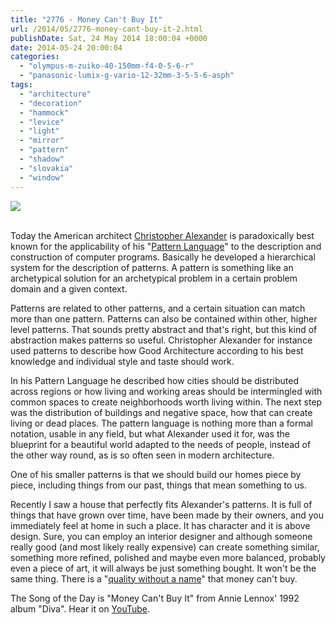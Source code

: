 ```yaml
---
title: "2776 - Money Can't Buy It"
url: /2014/05/2776-money-cant-buy-it-2.html
publishDate: Sat, 24 May 2014 18:00:04 +0000
date: 2014-05-24 20:00:04
categories: 
  - "olympus-m-zuiko-40-150mm-f4-0-5-6-r"
  - "panasonic-lumix-g-vario-12-32mm-3-5-5-6-asph"
tags: 
  - "architecture"
  - "decoration"
  - "hammock"
  - "levice"
  - "light"
  - "mirror"
  - "pattern"
  - "shadow"
  - "slovakia"
  - "window"
---
```

<div class="container">
<div class="center"><a target="_blank" href="https://d25zfm9zpd7gm5.cloudfront.net/1200x1200/2014/20140513_090449_lr.jpg"><img src="https://d25zfm9zpd7gm5.cloudfront.net/0600x0600/2014/20140513_090449_lr.jpg" /></a></div>
</div>
<br />

Today the American architect <a href="https://en.wikipedia.org/wiki/Christopher_Alexander" target="_blank">Christopher Alexander</a> is paradoxically best known for the applicability of his "<a href="https://en.wikipedia.org/wiki/A_Pattern_Language" target="_blank">Pattern Language</a>" to the description and construction of computer programs. Basically he developed a hierarchical system for the description of patterns. A pattern is something like an archetypical solution for an archetypical problem in a certain problem domain and a given context. 

<a target="_blank" href="https://d25zfm9zpd7gm5.cloudfront.net/1200x1200/2014/20140513_110451_lr.jpg"><img style="margin: 0pt 0px 0pt 10px; float: right;" src="https://d25zfm9zpd7gm5.cloudfront.net/0150x0150/2014/20140513_110451_lr.jpg" alt="" border="0" /></a> Patterns are related to other patterns, and a certain situation can match more than one pattern. Patterns can also be contained within other, higher level patterns. That sounds pretty abstract and that's right, but this kind of abstraction makes patterns so useful. Christopher Alexander for instance used patterns to describe how Good Architecture according to his best knowledge and individual style and taste should work.

<a target="_blank" href="https://d25zfm9zpd7gm5.cloudfront.net/1200x1200/2014/20140513_112707_lr.jpg"><img style="margin: 0pt 10px 0pt 0px; float: left;" src="https://d25zfm9zpd7gm5.cloudfront.net/0150x0150/2014/20140513_112707_lr.jpg" alt="" border="0" /></a> In his Pattern Language he described how cities should be distributed across regions or how living and working areas should be intermingled with common spaces to create neighborhoods worth living within. The next step was the distribution of buildings and negative space, how that can create living or dead places. The pattern language is nothing more than a formal notation, usable in any field, but what Alexander used it for, was the blueprint for a beautiful world adapted to the needs of people, instead of the other way round, as is so often seen in modern architecture.

<a target="_blank" href="https://d25zfm9zpd7gm5.cloudfront.net/1200x1200/2014/20140513_112848_lr.jpg"><img style="margin: 0pt 0px 0pt 10px; float: right;" src="https://d25zfm9zpd7gm5.cloudfront.net/0150x0150/2014/20140513_112848_lr.jpg" alt="" border="0" /></a> One of his smaller patterns is that we should build our homes piece by piece, including things from our past, things that mean something to us.

Recently I saw a house that perfectly fits Alexander's patterns. It is full of things that have grown over time, have been made by their owners, and you immediately feel at home in such a place. It has character and it is above design. Sure, you can employ an interior designer and although someone really good (and most likely really expensive) can create something similar, something more refined, polished and maybe even more balanced, probably even a piece of art, it will always be just something bought. It won't be the same thing. There is a "<a href="https://en.wikipedia.org/wiki/The_Timeless_Way_of_Building" target="_blank">quality without a name</a>" that money can't buy.

The Song of the Day is "Money Can't Buy It" from Annie Lennox' 1992 album "Diva". Hear it on <a href="https://www.youtube.com/watch?v=DPzG_vokILY&noredirect=1" target="_blank">YouTube</a>.

